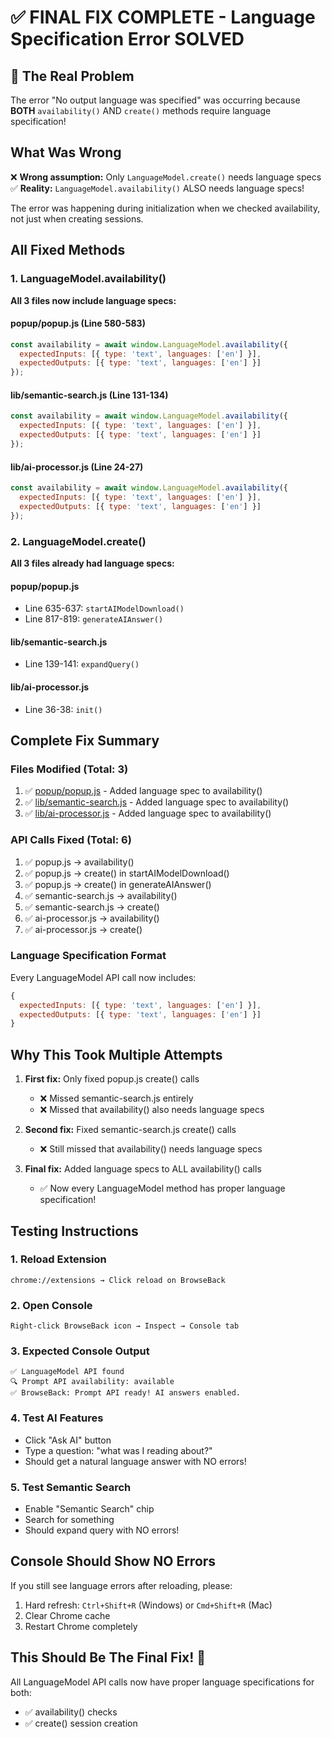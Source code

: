 # ✅ FINAL FIX COMPLETE - Language Specification Error SOLVED

## 🎯 The Real Problem

The error "No output language was specified" was occurring because **BOTH** `availability()` AND `create()` methods require language specification!

## What Was Wrong

❌ **Wrong assumption:** Only `LanguageModel.create()` needs language specs
✅ **Reality:** `LanguageModel.availability()` ALSO needs language specs!

The error was happening during initialization when we checked availability, not just when creating sessions.

## All Fixed Methods

### 1. LanguageModel.availability()
**All 3 files now include language specs:**

#### popup/popup.js (Line 580-583)
```javascript
const availability = await window.LanguageModel.availability({
  expectedInputs: [{ type: 'text', languages: ['en'] }],
  expectedOutputs: [{ type: 'text', languages: ['en'] }]
});
```

#### lib/semantic-search.js (Line 131-134)
```javascript
const availability = await window.LanguageModel.availability({
  expectedInputs: [{ type: 'text', languages: ['en'] }],
  expectedOutputs: [{ type: 'text', languages: ['en'] }]
});
```

#### lib/ai-processor.js (Line 24-27)
```javascript
const availability = await window.LanguageModel.availability({
  expectedInputs: [{ type: 'text', languages: ['en'] }],
  expectedOutputs: [{ type: 'text', languages: ['en'] }]
});
```

### 2. LanguageModel.create()
**All 3 files already had language specs:**

#### popup/popup.js
- Line 635-637: `startAIModelDownload()`
- Line 817-819: `generateAIAnswer()`

#### lib/semantic-search.js
- Line 139-141: `expandQuery()`

#### lib/ai-processor.js
- Line 36-38: `init()`

## Complete Fix Summary

### Files Modified (Total: 3)
1. ✅ [popup/popup.js](popup/popup.js:580-583) - Added language spec to availability()
2. ✅ [lib/semantic-search.js](lib/semantic-search.js:131-134) - Added language spec to availability()
3. ✅ [lib/ai-processor.js](lib/ai-processor.js:24-27) - Added language spec to availability()

### API Calls Fixed (Total: 6)
1. ✅ popup.js → availability()
2. ✅ popup.js → create() in startAIModelDownload()
3. ✅ popup.js → create() in generateAIAnswer()
4. ✅ semantic-search.js → availability()
5. ✅ semantic-search.js → create()
6. ✅ ai-processor.js → availability()
7. ✅ ai-processor.js → create()

### Language Specification Format
Every LanguageModel API call now includes:
```javascript
{
  expectedInputs: [{ type: 'text', languages: ['en'] }],
  expectedOutputs: [{ type: 'text', languages: ['en'] }]
}
```

## Why This Took Multiple Attempts

1. **First fix:** Only fixed popup.js create() calls
   - ❌ Missed semantic-search.js entirely
   - ❌ Missed that availability() also needs language specs

2. **Second fix:** Fixed semantic-search.js create() calls
   - ❌ Still missed that availability() needs language specs

3. **Final fix:** Added language specs to ALL availability() calls
   - ✅ Now every LanguageModel method has proper language specification!

## Testing Instructions

### 1. Reload Extension
```
chrome://extensions → Click reload on BrowseBack
```

### 2. Open Console
```
Right-click BrowseBack icon → Inspect → Console tab
```

### 3. Expected Console Output
```
✅ LanguageModel API found
🔍 Prompt API availability: available
✅ BrowseBack: Prompt API ready! AI answers enabled.
```

### 4. Test AI Features
- Click "Ask AI" button
- Type a question: "what was I reading about?"
- Should get a natural language answer with NO errors!

### 5. Test Semantic Search
- Enable "Semantic Search" chip
- Search for something
- Should expand query with NO errors!

## Console Should Show NO Errors
If you still see language errors after reloading, please:
1. Hard refresh: `Ctrl+Shift+R` (Windows) or `Cmd+Shift+R` (Mac)
2. Clear Chrome cache
3. Restart Chrome completely

## This Should Be The Final Fix! 🎉

All LanguageModel API calls now have proper language specifications for both:
- ✅ availability() checks
- ✅ create() session creation
